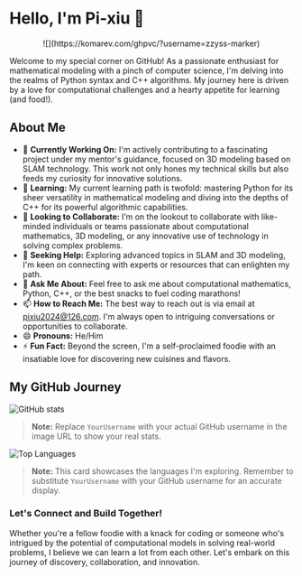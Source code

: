 # Hello, I'm Pi-xiu 👋
<p align="center">
![](https://komarev.com/ghpvc/?username=zzyss-marker)
</p>
Welcome to my special corner on GitHub! As a passionate enthusiast for mathematical modeling with a pinch of computer science, I'm delving into the realms of Python syntax and C++ algorithms. My journey here is driven by a love for computational challenges and a hearty appetite for learning (and food!).

## About Me

- 🔭 **Currently Working On:** I'm actively contributing to a fascinating project under my mentor's guidance, focused on 3D modeling based on SLAM technology. This work not only hones my technical skills but also feeds my curiosity for innovative solutions.
- 🌱 **Learning:** My current learning path is twofold: mastering Python for its sheer versatility in mathematical modeling and diving into the depths of C++ for its powerful algorithmic capabilities.
- 👯 **Looking to Collaborate:** I’m on the lookout to collaborate with like-minded individuals or teams passionate about computational mathematics, 3D modeling, or any innovative use of technology in solving complex problems.
- 🤔 **Seeking Help:** Exploring advanced topics in SLAM and 3D modeling, I'm keen on connecting with experts or resources that can enlighten my path.
- 💬 **Ask Me About:** Feel free to ask me about computational mathematics, Python, C++, or the best snacks to fuel coding marathons!
- 📫 **How to Reach Me:** The best way to reach out is via email at pixiu2024@126.com. I'm always open to intriguing conversations or opportunities to collaborate.
- 😄 **Pronouns:** He/Him
- ⚡ **Fun Fact:** Beyond the screen, I'm a self-proclaimed foodie with an insatiable love for discovering new cuisines and flavors. 

## My GitHub Journey

![GitHub stats](https://github-readme-stats.vercel.app/api?username=YourUsername&show_icons=true&theme=radical&hide=stars,prs)
> **Note:** Replace `YourUsername` with your actual GitHub username in the image URL to show your real stats.

![Top Languages](https://github-readme-stats.vercel.app/api/top-langs/?username=YourUsername&layout=compact&theme=radical)
> **Note:** This card showcases the languages I'm exploring. Remember to substitute `YourUsername` with your GitHub username for an accurate display.

### Let's Connect and Build Together!

Whether you're a fellow foodie with a knack for coding or someone who's intrigued by the potential of computational models in solving real-world problems, I believe we can learn a lot from each other. Let's embark on this journey of discovery, collaboration, and innovation.
